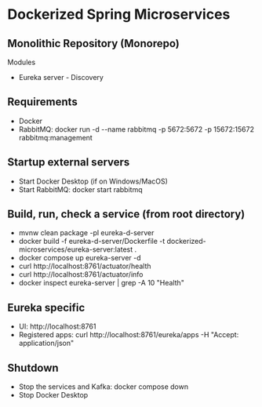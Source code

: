# Dockerized Spring Microservices

## Monolithic Repository (Monorepo)

Modules
- Eureka server - Discovery

## Requirements
- Docker
- RabbitMQ: docker run -d --name rabbitmq -p 5672:5672 -p 15672:15672 rabbitmq:management

## Startup external servers
- Start Docker Desktop (if on Windows/MacOS)
- Start RabbitMQ: docker start rabbitmq

## Build, run, check a service (from root directory)
- mvnw clean package -pl eureka-d-server
- docker build -f eureka-d-server/Dockerfile -t dockerized-microservices/eureka-server:latest .
- docker compose up eureka-server -d
- curl http://localhost:8761/actuator/health
- curl http://localhost:8761/actuator/info
- docker inspect eureka-server | grep -A 10 "Health"

## Eureka specific
- UI: http://localhost:8761
- Registered apps: curl http://localhost:8761/eureka/apps -H "Accept: application/json"

## Shutdown
- Stop the services and Kafka: docker compose down
- Stop Docker Desktop
